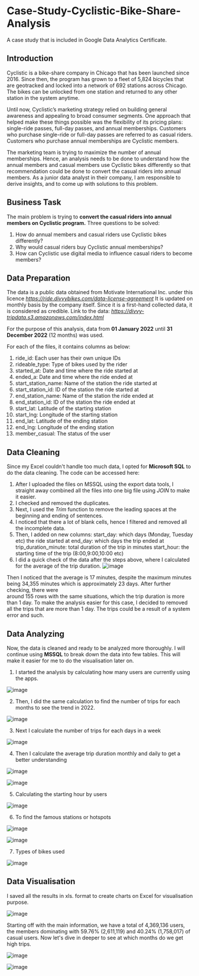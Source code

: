# Case-Study-Cyclistic-Bike-Share-Analysis
A case study that is included in Google Data Analytics Certificate.

## Introduction

Cyclistic is a bike-share company in Chicago that has been launched since 2016. Since then, the program has grown to a fleet of 5,824 bicycles that are geotracked and locked into a network of 692 stations across Chicago. The bikes can be unlocked from one station and
returned to any other station in the system anytime.

Until now, Cyclistic’s marketing strategy relied on building general awareness and appealing to broad consumer segments. One approach that helped make these things possible was the flexibility of its pricing plans: single-ride passes, full-day passes, and annual memberships. Customers who purchase single-ride or full-day passes are referred to as casual riders. Customers who purchase annual memberships are Cyclistic members.

The marketing team is trying to maximize the number of annual memberships. Hence, an analysis needs to be done to understand how the annual members and casual members use Cyclistic bikes differently so that recommendation could be done to convert the casual riders into annual members. As a junior data analyst in their company, I am responsible to derive insights, and to come up with solutions to this problem. 

## Business Task

The main problem is trying to **convert the casual riders into annual members on Cyclistic program.**
Three questions to be solved:
1. How do annual members and casual riders use Cyclistic bikes differently?
2. Why would casual riders buy Cyclistic annual memberships?
3. How can Cyclistic use digital media to influence casual riders to become members?

## Data Preparation

The data is a public data obtained from Motivate International Inc. under this licence *https://ride.divvybikes.com/data-license-agreement*
It is updated on monthly basis by the company itself. Since it is a first-hand collected data, it is considered as credible.
Link to the data: *https://divvy-tripdata.s3.amazonaws.com/index.html*

For the purpose of this analysis, data from **01 January 2022** until **31 December 2022** (12 months) was used.

For each of the files, it contains columns as below:
1) ride_id: Each user has their own unique IDs
2) rideable_type: Type of bikes used by the rider
3) started_at: Date and time where the ride started at
4) ended_a: Date and time where the ride ended at
5) start_station_name: Name of the station the ride started at
6) start_station_id: ID of the station the ride started at
7) end_station_name: Name of the station the ride ended at
8) end_station_id: ID of the station the ride ended at
9) start_lat: Latitude of the starting station
10) start_lng: Longitude of the starting station
11) end_lat:  Latitude of the ending station
12) end_lng: Longitude of the ending station
13) member_casual: The status of the user


## Data Cleaning

Since my Excel couldn't handle too much data, I opted for **Microsoft SQL** to do the data cleaning.
The code can be accessed here: 

1. After I uploaded the files on MSSQL using the export data tools, I straight away combined all the files into one big file using *JOIN* to make it easier.
2. I checked and removed the duplicates. 
3. Next, I used the *Trim* function to remove the leading spaces at the beginning and ending of sentences.
4. I noticed that there a lot of blank cells, hence I filtered and removed all the incomplete data.
5. Then, I added on new columns:
    start_day: which days (Monday, Tuesday etc) the ride started at
    end_day: which days the trip ended at
    trip_duration_minute: total duration of the trip in minutes
    start_hour: the starting time of the trip (8:00,9:00,10:00 etc)
5. I did a quick check of the data after the steps above, where I calculated for the average of the trip duration.
![image](https://github.com/hanisjuwaini/Case-Study-Cyclistic-Bike-Share-Analysis/assets/87611715/24ae38f7-738d-47f3-8171-04b896af9ce3)

 Then I noticed that the average is 17 minutes, despite the maximum minutes being 34,355 minutes which is approximately 23 days. After further checking, there were   
 around 155 rows with the same situations, which the trip duration is more than 1 day. 
 To make the analysis easier for this case, I decided to removed all the trips that are more than 1 day. The trips could be a result of a system error and such.
 
 ## Data Analyzing
 
Now, the data is cleaned and ready to be analyzed more thoroughly. I will continue using **MSSQL** to break down the data into few tables. This will make it easier for me to do the visualisation later on.
 
1) I started the analysis by calculating how many users are currently using the apps.

![image](https://github.com/hanisjuwaini/Case-Study-Cyclistic-Bike-Share-Analysis/assets/87611715/02416869-9e37-4522-a770-90e1d5c3dafd)

2) Then, I did the same calculation to find the number of trips for each months to see the trend in 2022.

![image](https://github.com/hanisjuwaini/Case-Study-Cyclistic-Bike-Share-Analysis/assets/87611715/087480d1-6ed0-46bf-9d43-93f5af844504)

3) Next I calculate the number of trips for each days in a week

![image](https://github.com/hanisjuwaini/Case-Study-Cyclistic-Bike-Share-Analysis/assets/87611715/10402b0b-4403-4fb2-b2ff-49362a6a6543)

4) Then I calculate the average trip duration monthly and daily to get a better understanding

![image](https://github.com/hanisjuwaini/Case-Study-Cyclistic-Bike-Share-Analysis/assets/87611715/e7d50eda-5dd3-479c-aa43-98a638adb3d5)

![image](https://github.com/hanisjuwaini/Case-Study-Cyclistic-Bike-Share-Analysis/assets/87611715/408133c4-4e03-46b9-8ee1-be7abb8dfa2e)

5) Calculating the starting hour by users

![image](https://github.com/hanisjuwaini/Case-Study-Cyclistic-Bike-Share-Analysis/assets/87611715/9115c0d8-a745-4ce5-bbb4-8645e90f619f)
 
 6) To find the famous stations or hotspots 
 
 ![image](https://github.com/hanisjuwaini/Case-Study-Cyclistic-Bike-Share-Analysis/assets/87611715/85008319-20d3-411e-bc85-e699745153c4)


![image](https://github.com/hanisjuwaini/Case-Study-Cyclistic-Bike-Share-Analysis/assets/87611715/3ee9dce1-ee4b-4b8e-b124-cdf1b83e84f7)


7) Types of bikes used

![image](https://github.com/hanisjuwaini/Case-Study-Cyclistic-Bike-Share-Analysis/assets/87611715/8afb5ee0-bb0c-48a7-9d29-c62bbb49a061)


## Data Visualisation

I saved all the results in xls. format to create charts on Excel for visualisation purpose.

![image](https://github.com/hanisjuwaini/Case-Study-Cyclistic-Bike-Share-Analysis/assets/87611715/dc88e990-9595-405c-8ac5-f5d798c12fe5)


Starting off with the main information, we have a total of 4,369,136 users, the members dominating with 59.76% (2,611,119) and 40.24% (1,758,017) of casual users. 
Now let's dive in deeper to see at which months do we get high trips.


![image](https://github.com/hanisjuwaini/Case-Study-Cyclistic-Bike-Share-Analysis/assets/87611715/6963569c-ae28-4d9a-a3f6-578d6f458e6a)


![image](https://github.com/hanisjuwaini/Case-Study-Cyclistic-Bike-Share-Analysis/assets/87611715/71520635-5010-40b4-9a24-fa100cbda5e2)






 






